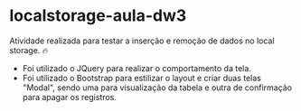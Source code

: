 # localstorage-aula-dw3
Atividade realizada para testar a inserção e remoção de dados no local storage. 🔥
- Foi utilizado o JQuery para realizar o comportamento da tela. 
- Foi utilizado o Bootstrap para estilizar o layout e criar duas telas "Modal", sendo uma para visualização da tabela e outra de confirmação para apagar os registros.
